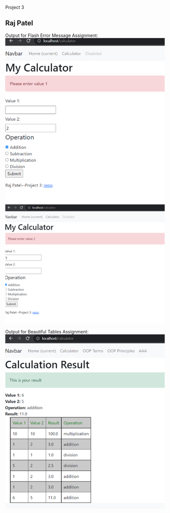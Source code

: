 Project 3 
## Raj Patel

Output for Flash Error Message Assignment:
![Screenshot for Project Assignment 1](images/project%203_2.png)
![Screenshot for Project Assignment 1](images/project%203_1.png)

Output for Beautiful Tables Assignment:
![Screenshot for Tables](images/project%203_3.png )

